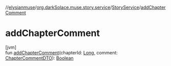 //[elysianmuse](../../../index.md)/[org.darkSolace.muse.story.service](../index.md)/[StoryService](index.md)/[addChapterComment](add-chapter-comment.md)

# addChapterComment

[jvm]\
fun [addChapterComment](add-chapter-comment.md)(chapterId: [Long](https://kotlinlang.org/api/latest/jvm/stdlib/kotlin/-long/index.html), comment: [ChapterCommentDTO](../../org.darkSolace.muse.story.model.dto/-chapter-comment-d-t-o/index.md)): [Boolean](https://kotlinlang.org/api/latest/jvm/stdlib/kotlin/-boolean/index.html)
